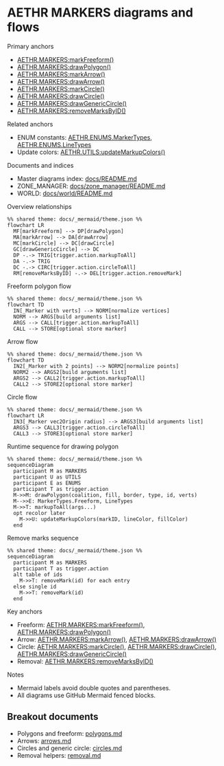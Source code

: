 # AETHR MARKERS diagrams and flows

Primary anchors
- [AETHR.MARKERS:markFreeform()](../../dev/MARKERS.lua:43)
- [AETHR.MARKERS:drawPolygon()](../../dev/MARKERS.lua:85)
- [AETHR.MARKERS:markArrow()](../../dev/MARKERS.lua:139)
- [AETHR.MARKERS:drawArrow()](../../dev/MARKERS.lua:176)
- [AETHR.MARKERS:markCircle()](../../dev/MARKERS.lua:229)
- [AETHR.MARKERS:drawCircle()](../../dev/MARKERS.lua:269)
- [AETHR.MARKERS:drawGenericCircle()](../../dev/MARKERS.lua:299)
- [AETHR.MARKERS:removeMarksByID()](../../dev/MARKERS.lua:318)

Related anchors
- ENUM constants: [AETHR.ENUMS.MarkerTypes](../../dev/ENUMS.lua:461), [AETHR.ENUMS.LineTypes](../../dev/ENUMS.lua:452)
- Update colors: [AETHR.UTILS:updateMarkupColors()](../../dev/UTILS.lua:188)

Documents and indices
- Master diagrams index: [docs/README.md](../README.md)
- ZONE_MANAGER: [docs/zone_manager/README.md](../zone_manager/README.md)
- WORLD: [docs/world/README.md](../world/README.md)

Overview relationships

```mermaid
%% shared theme: docs/_mermaid/theme.json %%
flowchart LR
  MF[markFreeform] --> DP[drawPolygon]
  MA[markArrow] --> DA[drawArrow]
  MC[markCircle] --> DC[drawCircle]
  GC[drawGenericCircle] --> DC
  DP -.-> TRIG[trigger.action.markupToAll]
  DA -.-> TRIG
  DC -.-> CIRC[trigger.action.circleToAll]
  RM[removeMarksByID] -.-> DEL[trigger.action.removeMark]
```

Freeform polygon flow

```mermaid
%% shared theme: docs/_mermaid/theme.json %%
flowchart TD
  IN[_Marker with verts] --> NORM[normalize vertices]
  NORM --> ARGS[build arguments list]
  ARGS --> CALL[trigger.action.markupToAll]
  CALL --> STORE[optional store marker]
```

Arrow flow

```mermaid
%% shared theme: docs/_mermaid/theme.json %%
flowchart TD
  IN2[_Marker with 2 points] --> NORM2[normalize points]
  NORM2 --> ARGS2[build arguments list]
  ARGS2 --> CALL2[trigger.action.markupToAll]
  CALL2 --> STORE2[optional store marker]
```

Circle flow

```mermaid
%% shared theme: docs/_mermaid/theme.json %%
flowchart LR
  IN3[_Marker vec2Origin radius] --> ARGS3[build arguments list]
  ARGS3 --> CALL3[trigger.action.circleToAll]
  CALL3 --> STORE3[optional store marker]
```

Runtime sequence for drawing polygon

```mermaid
%% shared theme: docs/_mermaid/theme.json %%
sequenceDiagram
  participant M as MARKERS
  participant U as UTILS
  participant E as ENUMS
  participant T as trigger.action
  M->>M: drawPolygon(coalition, fill, border, type, id, verts)
  M-->>E: MarkerTypes.Freeform, LineTypes
  M->>T: markupToAll(args...)
  opt recolor later
    M->>U: updateMarkupColors(markID, lineColor, fillColor)
  end
```

Remove marks sequence

```mermaid
%% shared theme: docs/_mermaid/theme.json %%
sequenceDiagram
  participant M as MARKERS
  participant T as trigger.action
  alt table of ids
    M->>T: removeMark(id) for each entry
  else single id
    M->>T: removeMark(id)
  end
```

Key anchors
- Freeform: [AETHR.MARKERS:markFreeform()](../../dev/MARKERS.lua:43), [AETHR.MARKERS:drawPolygon()](../../dev/MARKERS.lua:85)
- Arrow: [AETHR.MARKERS:markArrow()](../../dev/MARKERS.lua:139), [AETHR.MARKERS:drawArrow()](../../dev/MARKERS.lua:176)
- Circle: [AETHR.MARKERS:markCircle()](../../dev/MARKERS.lua:229), [AETHR.MARKERS:drawCircle()](../../dev/MARKERS.lua:269), [AETHR.MARKERS:drawGenericCircle()](../../dev/MARKERS.lua:299)
- Removal: [AETHR.MARKERS:removeMarksByID()](../../dev/MARKERS.lua:318)

Notes
- Mermaid labels avoid double quotes and parentheses.
- All diagrams use GitHub Mermaid fenced blocks.

## Breakout documents

- Polygons and freeform: [polygons.md](./polygons.md)
- Arrows: [arrows.md](./arrows.md)
- Circles and generic circle: [circles.md](./circles.md)
- Removal helpers: [removal.md](./removal.md)